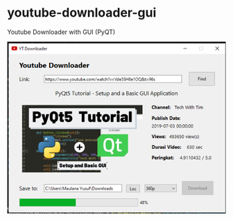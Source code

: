 # youtube-downloader-gui
Youtube Downloader with GUI (PyQT)

![SS](https://github.com/maulana2468/youtube-downloader-gui/blob/main/SS/1.png)
